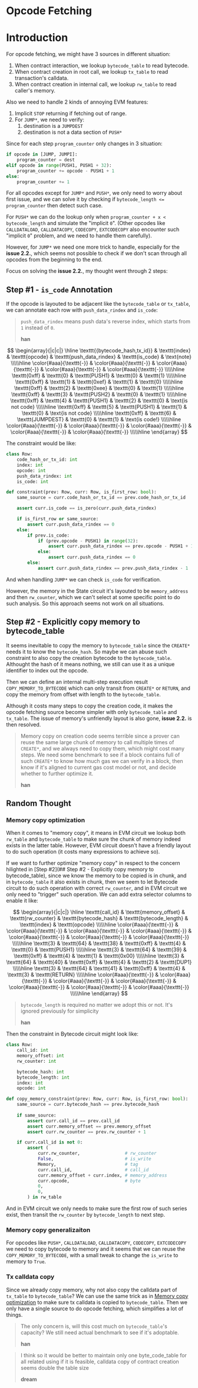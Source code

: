 # Opcode Fetching

<!-- toc -->

# Introduction

For opcode fetching, we might have 3 sources in different situation:

1. When contract interaction, we lookup `bytecode_table` to read bytecode.
2. When contract creation in root call, we lookup `tx_table` to read transaction's calldata.
3. When contract creation in internal call, we lookup `rw_table` to read caller's memory.

Also we need to handle 2 kinds of annoying EVM features:

1. Implicit `STOP` returning if fetching out of range.
2. For `JUMP*`, we need to verify:
    1. destination is a `JUMPDEST`
    2. destination is not a data section of `PUSH*`

Since for each step `program_counter` only changes in 3 situation:

```python
if opcode in [JUMP, JUMPI]:
    program_counter = dest
elif opcode in range(PUSH1, PUSH1 + 32):
    program_counter += opcode - PUSH1 + 1
else:
    program_counter += 1
```

For all opcodes except for `JUMP*` and `PUSH*`, we only need to worry about first issue, and we can solve it by checking if `bytecode_length <= program_counter` then detect such case.

For `PUSH*` we can do the lookup only when `program_counter + x < bytecode_length` and simulate the "implicit `0`". (Other opcodes like `CALLDATALOAD`, `CALLDATACOPY`, `CODECOPY`, `EXTCODECOPY` also encounter such "implicit `0`" problem, and we need to handle them carefully).

However, for `JUMP*` we need one more trick to handle, especially for the **issue 2.2.**, which seems not possible to check if we don't scan through all opcodes from the beginning to the end.

Focus on solving the **issue 2.2.**, my thought went through 2 steps:

## Step #1 - `is_code` Annotation

If the opcode is layouted to be adjacent like the `bytecode_table` or `tx_table`, we can annotate each row with `push_data_rindex` and `is_code`:

> `push_data_rindex` means push data's reverse index, which starts from `1` instead of `0`.
>
> **han**

$$
\begin{array}{|c|c|}
\hline
\texttt{{bytecode_hash,tx_id}} & \texttt{index} & \texttt{opcode} & \texttt{push_data_rindex} & \texttt{is_code} & \text{note} \\\\\hline
\color{#aaa}{\texttt{-}} & \color{#aaa}{\texttt{-}} & \color{#aaa}{\texttt{-}} & \color{#aaa}{\texttt{-}} & \color{#aaa}{\texttt{-}} \\\\\hline
\texttt{0xff} & \texttt{0} & \texttt{PUSH1} & \texttt{0} & \texttt{1} \\\\\hline
\texttt{0xff} & \texttt{1} & \texttt{0xef} & \texttt{1} & \texttt{0} \\\\\hline
\texttt{0xff} & \texttt{2} & \texttt{0xee} & \texttt{0} & \texttt{1} \\\\\hline
\texttt{0xff} & \texttt{3} & \texttt{PUSH2} & \texttt{0} & \texttt{1} \\\\\hline
\texttt{0xff} & \texttt{4} & \texttt{PUSH1} & \texttt{2} & \texttt{0} & \text{is not code} \\\\\hline
\texttt{0xff} & \texttt{5} & \texttt{PUSH1} & \texttt{1} & \texttt{0} & \text{is not code} \\\\\hline
\texttt{0xff} & \texttt{6} & \texttt{JUMPDEST} & \texttt{0} & \texttt{1} & \text{is code!} \\\\\hline
\color{#aaa}{\texttt{-}} & \color{#aaa}{\texttt{-}} & \color{#aaa}{\texttt{-}} & \color{#aaa}{\texttt{-}} & \color{#aaa}{\texttt{-}} \\\\\hline
\end{array}
$$

The constraint would be like:

```python
class Row:
    code_hash_or_tx_id: int
    index: int
    opcode: int
    push_data_rindex: int
    is_code: int

def constraint(prev: Row, curr: Row, is_first_row: bool):
    same_source = curr.code_hash_or_tx_id == prev.code_hash_or_tx_id

    assert curr.is_code == is_zero(curr.push_data_rindex)

    if is_first_row or same_source:
        assert curr.push_data_rindex == 0
    else:
        if prev.is_code:
            if (prev.opcode - PUSH1) in range(32):
                assert curr.push_data_rindex == prev.opcode - PUSH1 + 1
            else:
                assert curr.push_data_rindex == 0
        else:
            assert curr.push_data_rindex == prev.push_data_rindex - 1
```

And when handling `JUMP*` we can check `is_code` for verification.

However, the memory in the State circuit it's layouted to be `memory_address` and then `rw_counter`, which we can't select at some specific point to do such analysis. So this approach seems not work on all situations.

## Step #2 - Explicitly copy memory to bytecode_table

It seems inevitable to copy the memory to `bytecode_table` since the `CREATE*` needs it to know the `bytecode_hash`. So maybe we can abuse such constraint to also copy the creation bytecode to the `bytecode_table`. Althought the hash of it means nothing, we still can use it as a unique identifier to index out the opcode.

Then we can define an internal multi-step execution result `COPY_MEMORY_TO_BYTECODE` which can only transit from `CREATE*` or `RETURN`, and copy the memory from offset with length to the `bytecode_table`.

Although it costs many steps to copy the creation code, it makes the opcode fetching source become simpler with only `bytecode_table` and `tx_table`. The issue of memory's unfriendly layout is also gone, **issue 2.2.** is then resolved.

> Memory copy on creation code seems terrible since a prover can reuse the same large chunk of memory to call multiple times of `CREATE*`, and we always need to copy them, which might cost many steps.
> We need some benchmark to see if a block contains full of such `CREATE*` to know how much gas we can verify in a block, then know if it's aligned to current gas cost model or not, and decide whether to further optimize it.
>
> **han**

## Random Thought

### Memory copy optimization

When it comes to "memory copy", it means in EVM circuit we lookup both `rw_table` and `bytecode_table` to make sure the chunk of memory indeed exists in the latter table. However, EVM circuit doesn't have a friendly layout to do such operation (it costs many expressions to achieve so).

If we want to further optimize "memory copy" in respect to the concern hilighted in [Step #2](## Step #2 - Explicitly copy memory to bytecode_table), since we know the memory to be copied is in chunk, and in `bytecode_table` it also exists in chunk, then we seem to let Bytecode circuit to do such operation with correct `rw_counter`, and in EVM circuit we only need to "trigger" such operation. We can add extra selector columns to enable it like:

$$
\begin{array}{|c|c|}
\hline
\texttt{call_id} & \texttt{memory_offset} & \texttt{rw_counter} & \texttt{bytecode_hash} & \texttt{bytecode_length} & \texttt{index} & \texttt{opcode} \\\\\hline
\color{#aaa}{\texttt{-}} & \color{#aaa}{\texttt{-}} & \color{#aaa}{\texttt{-}} & \color{#aaa}{\texttt{-}} & \color{#aaa}{\texttt{-}} & \color{#aaa}{\texttt{-}} & \color{#aaa}{\texttt{-}} \\\\\hline
\texttt{3} & \texttt{64} & \texttt{38} & \texttt{0xff} & \texttt{4} & \texttt{0} & \texttt{PUSH1} \\\\\hline
\texttt{3} & \texttt{64} & \texttt{39} & \texttt{0xff} & \texttt{4} & \texttt{1} & \texttt{0x00} \\\\\hline
\texttt{3} & \texttt{64} & \texttt{40} & \texttt{0xff} & \texttt{4} & \texttt{2} & \texttt{DUP1} \\\\\hline
\texttt{3} & \texttt{64} & \texttt{41} & \texttt{0xff} & \texttt{4} & \texttt{3} & \texttt{RETURN} \\\\\hline
\color{#aaa}{\texttt{-}} & \color{#aaa}{\texttt{-}} & \color{#aaa}{\texttt{-}} & \color{#aaa}{\texttt{-}} & \color{#aaa}{\texttt{-}} & \color{#aaa}{\texttt{-}} & \color{#aaa}{\texttt{-}} \\\\\hline
\end{array}
$$

> `bytecode_length` is required no matter we adopt this or not. It's ignored previously for simplicity
>
> **han**

Then the constraint in Bytecode circuit might look like:

```python
class Row:
    call_id: int
    memory_offset: int
    rw_counter: int

    bytecode_hash: int
    bytecode_length: int
    index: int
    opcode: int

def copy_memory_constraint(prev: Row, curr: Row, is_first_row: bool):
    same_source = curr.bytecode_hash == prev.bytecode_hash
    
    if same_source:
        assert curr.call_id == prev.call_id
        assert curr.memory_offset == prev.memory_offset
        assert curr.rw_counter == prev.rw_counter + 1

    if curr.call_id is not 0:
        assert (
            curr.rw_counter,                 # rw_counter
            False,                           # is_write
            Memory,                          # tag
            curr.call_id,                    # call_id
            curr.memory_offset + curr.index, # memory_address
            curr.opcode,                     # byte
            0,
            0,
        ) in rw_table
```

And in EVM circuit we only needs to make sure the first row of such series exist, then transit the `rw_counter` by `bytecode_length` to next step.

### Memory copy generalizaiton

For opcodes like `PUSH*`, `CALLDATALOAD`, `CALLDATACOPY`, `CODECOPY`, `EXTCODECOPY` we need to copy bytecode to memory and it seems that we can reuse the `COPY_MEMORY_TO_BYTECODE`, with a small tweak to change the `is_write` to memory to `True`.

### Tx calldata copy

Since we already copy memory, why not also copy the calldata part of `tx_table` to `bytecode_table`? We can use the same trick as in [Memory copy optimization](#Memory-copy-optimization) to make sure tx calldata is copied to `bytecode_table`. Then we only have a single source to do opcode fetching, which simplifies a lot of things.

> The only concern is, will this cost much on `bytecode_table`'s capacity? We still need actual benchmark to see if it's adoptable.
>
> **han**

> I think so it would be better to maintain only one byte_code_table for all related using if it is feasible, calldata copy of contract creation seems double the table size  
>
> **dream**

